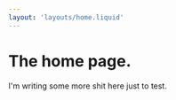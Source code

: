 ```yaml
---
layout: 'layouts/home.liquid'
---
```


# The home page.
I'm writing some more shit here just to test.